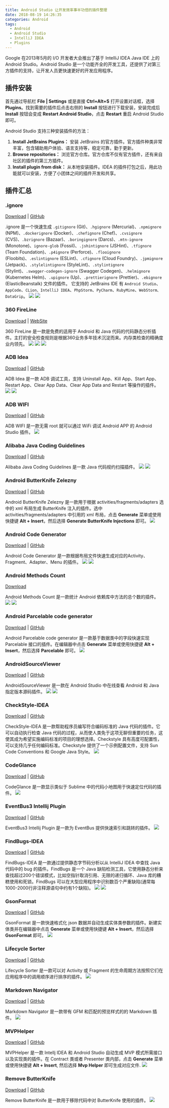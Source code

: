 ```yaml
---
title: Android Studio 让开发效率事半功倍的插件整理
date: 2018-08-19 14:26:35
categories: Android
tags:
  - Android
  - Android Studio
  - IntelliJ IDEA
  - Plugins
---
```


Google 在2013年5月的 I/O 开发者大会推出了基于 IntelliJ IDEA Java IDE 上的 Android Studio。Android Studio 是一个功能齐全的开发工具，还提供了对第三方插件的支持，让开发人员更快速更好的开发应用程序。

## 插件安装 ##
首先通过导航栏 **File | Settings** 或是直接 **Ctrl+Alt+S** 打开设置对话框，选择 **Plugins**。找到需要的插件后点击右侧的 **Install** 按钮进行下载安装，安装完成后 **Install** 按钮会变成 **Restart Android Studio**，点击 **Restart** 重启 Android Studio 即可。

Android Studio 支持三种安装插件的方法：
1. **Install JetBrains Plugins：** 安装 JetBrains 的官方插件。官方插件种类非常丰富，包含辅助用户体验、语言支持等，稳定可靠，勤于更新。
2. **Browse repositories：** 浏览官方仓库。官方仓库不仅有官方插件，还有来自社区的插件的第三方插件。
3. **Install plugin from disk：** 从本地安装插件。IDEA 的插件打包之后，用此功能就可以安装，方便了小团体之间的插件开发和共享。

## 插件汇总 ##
### .ignore ###
[Download](https://plugins.jetbrains.com/plugin/7495) | [GitHub](https://github.com/hsz/idea-gitignore)

.ignore 是一个快速生成 `.gitignore` (Git)、`.hgignore` (Mercurial)、`.npmignore` (NPM)、`.dockerignore` (Docker)、`.chefignore` (Chef)、`.cvsignore` (CVS)、`.bzrignore` (Bazaar)、`.boringignore` (Darcs)、`.mtn-ignore` (Monotone)、`ignore-glob` (Fossil)、`.jshintignore` (JSHint)、`.tfignore` (Team Foundation)、`.p4ignore` (Perforce)、`.flooignore` (Floobits)、`.eslintignore` (ESLint)、`.cfignore` (Cloud Foundry)、`.jpmignore` (Jetpack)、`.stylelintignore` (StyleLint)、`.stylintignore` (Stylint)、`.swagger-codegen-ignore` (Swagger Codegen)、`.helmignore` (Kubernetes Helm)、`.upignore` (Up)、`.prettierignore` (Prettier)、`.ebignore` (ElasticBeanstalk) 文件的插件。 它支持的 JetBrains IDE 有 `Android Studio`、`AppCode`、`CLion、IntelliJ IDEA`、`PhpStorm`、`PyCharm`、`RubyMine`、`WebStorm、DataGrip`。
![](https://user-gold-cdn.xitu.io/2018/10/10/1665cd65b27f795c?w=1200&h=887&f=png&s=468405)
![](https://user-gold-cdn.xitu.io/2018/10/10/1665cd681bbde5c0?w=800&h=594&f=png&s=180564)

### 360 FireLine ###
[Download](https://plugins.jetbrains.com/plugin/9292) | [WebSite](http://magic.360.cn/)

360 FireLine 是一款是免费的适用于 Android 和 Java 代码的代码静态分析插件。主打的安全检查规则是根据360业务多年技术沉淀而来。内存类检查的精确度业内领先。
![](https://user-gold-cdn.xitu.io/2018/10/12/16666499c50c29e6?w=1038&h=701&f=png&s=38265)
![](https://user-gold-cdn.xitu.io/2018/10/12/1666649b61e69e9d?w=457&h=764&f=png&s=54499)
![](https://user-gold-cdn.xitu.io/2018/10/12/1666649cf43676ca?w=881&h=389&f=jpeg&s=32588)

### ADB Idea ###
[Download](https://plugins.jetbrains.com/plugin/7380) | [GitHub](https://github.com/pbreault/adb-idea)

ADB Idea 是一款 ADB 调试工具，支持 Uninstall App、Kill App、Start App、Restart App、Clear App Data、Clear App Data and Restart 等操作的插件。
![](https://user-gold-cdn.xitu.io/2018/10/10/1665cdf93e7be9dd?w=651&h=410&f=png&s=44841)
![](https://user-gold-cdn.xitu.io/2018/10/10/1665cdf47adb5048?w=316&h=300&f=png&s=18753)

### ADB WIFI ###
[Download](https://plugins.jetbrains.com/plugin/7856) | [GitHub](https://github.com/layerlre/ADBWIFI)

ADB WIFI 是一款无需 root 就可以通过 WiFi 调试 Android APP 的 Android Studio 插件。
![](https://user-gold-cdn.xitu.io/2018/10/10/1665ce32d2ca1668?w=598&h=92&f=png&s=10422)

### Alibaba Java Coding Guidelines ###
[Download](https://plugins.jetbrains.com/plugin/10046) | [GitHub](https://github.com/alibaba/p3c)

Alibaba Java Coding Guidelines 是一款 Java 代码规约扫描插件。
![](https://user-gold-cdn.xitu.io/2018/10/10/1665ceeb46a11f8c?w=469&h=1133&f=png&s=75360)
![](https://user-gold-cdn.xitu.io/2018/10/10/1665ceed24d82cd1?w=1082&h=342&f=png&s=52811)

### Android ButterKnife Zelezny ###
[Download](https://plugins.jetbrains.com/plugin/7369) | [GitHub](https://github.com/avast/android-butterknife-zelezny)

Android ButterKnife Zelezny 是一款用于根据 activities/fragments/adapters 选中的 xml 布局生成 ButterKnife 注入的插件。选中 activities/fragments/adapters 中引用的 xml 布局，点击 **Generate** 菜单或使用快捷键 **Alt + Insert**，然后选择 **Generate ButterKnife Injections** 即可。
![](https://user-gold-cdn.xitu.io/2018/10/10/1665cf3ca52dd542?w=712&h=591&f=gif&s=224045)

### Android Code Generator ###
[Download](https://plugins.jetbrains.com/plugin/7595) | [GitHub](https://github.com/tmorcinek/android-codegenerator-plugin-intellij)

Android Code Generator 是一款根据布局文件快速生成对应的Activity、Fragment、Adapter、Menu 的插件。
![](https://user-gold-cdn.xitu.io/2018/10/10/1665d579274807b3?w=1152&h=720&f=gif&s=1314525)
![](https://user-gold-cdn.xitu.io/2018/10/10/1665d58067ae589a?w=1152&h=720&f=gif&s=1036291)

### Android Methods Count ###
[Download](https://plugins.jetbrains.com/plugin/8076)

Android Methods Count 是一款统计 Android 依赖库中方法的总个数的插件。
![](https://user-gold-cdn.xitu.io/2018/10/10/1665d0566e9e6342?w=650&h=222&f=gif&s=196419)
![](https://user-gold-cdn.xitu.io/2018/10/10/1665d05853f75575?w=530&h=81&f=png&s=19180)

### Android Parcelable code generator ###
[Download](https://plugins.jetbrains.com/plugin/7332) | [GitHub](https://github.com/mcharmas/android-parcelable-intellij-plugin/)

Android Parcelable code generator 是一款基于数据类中的字段快速实现 Parcelable 接口的插件。在编辑器中点击 **Generate** 菜单或使用快捷键 **Alt + Insert**，然后选择 **Parcelable** 即可。
![](https://user-gold-cdn.xitu.io/2018/10/10/1665d0eecd18e5e3?w=600&h=601&f=png&s=85375)

### AndroidSourceViewer ###
[Download](https://plugins.jetbrains.com/plugin/10187) | [GitHub](https://github.com/pengwei1024/AndroidSourceViewer)

AndroidSourceViewer 是一款在 Android Studio 中在线查看 Android 和 Java 指定版本源码插件。
![](https://user-gold-cdn.xitu.io/2018/10/12/16667115154a6478?w=310&h=254&f=png&s=27812)
![](https://user-gold-cdn.xitu.io/2018/10/12/1666711857bb2332?w=636&h=512&f=png&s=134796)

### CheckStyle-IDEA ###
[Download](https://plugins.jetbrains.com/plugin/1065) | [GitHub](https://github.com/jshiell/checkstyle-idea)

CheckStyle-IDEA 是一款帮助程序员编写符合编码标准的 Java 代码的插件。它可以自动执行检查 Java 代码的过程，从而使人类免于这项无聊但重要的任务，这使其成为希望实施编码标准的项目的理想选择。Checkstyle 具有高度可配置性，可以支持几乎任何编码标准。Checkstyle 提供了一个示例配置文件，支持 Sun Code Conventions 和 Google Java Style。
![](https://user-gold-cdn.xitu.io/2018/10/12/16666ffdb6617ec3?w=1163&h=935&f=png&s=79634)

### CodeGlance ###
[Download](https://plugins.jetbrains.com/plugin/7275) | [GitHub](https://github.com/Vektah/CodeGlance)

CodeGlance 是一款显示类似于 Sublime 中的代码小地图用于快速定位代码的插件。
![](https://user-gold-cdn.xitu.io/2018/10/10/1665d6137c651035?w=1282&h=697&f=png&s=651937)

### EventBus3 Intellij Plugin ###
[Download](https://plugins.jetbrains.com/plugin/8603) | [GitHub](https://github.com/likfe/eventbus3-intellij-plugin)

EventBus3 Intellij Plugin 是一款为 EventBus 提供快速索引和跳转的插件。
![](https://user-gold-cdn.xitu.io/2018/10/12/16666e36dbcea911?w=600&h=400&f=gif&s=432363)

### FindBugs-IDEA ###
[Download](https://plugins.jetbrains.com/plugin/3847) | [GitHub](https://github.com/andrepdo/findbugs-idea)

FindBugs-IDEA 是一款通过提供静态字节码分析以从 IntelliJ IDEA 中查找 Java 代码中的 bug 的插件。FindBugs 是一个 Java 缺陷检测工具，它使用静态分析来查找超过200个错误模式，比如空指针取消引用、无限的递归循环、Java 库的糟糕使用和死锁。FindBugs 可以在大型应用程序中识别数百个严重缺陷(通常每1000-2000行非注释源语句中约有1个缺陷)。
![](https://user-gold-cdn.xitu.io/2018/10/12/16666fa3883acb3e?w=1140&h=534&f=png&s=98882)
![](https://user-gold-cdn.xitu.io/2018/10/12/16666fa739970eae?w=1736&h=1144&f=png&s=340743)

### GsonFormat ###
[Download](https://plugins.jetbrains.com/plugin/7654) | [GitHub](https://github.com/zzz40500/GsonFormat)

GsonFormat 是一款快速格式化 json 数据并自动生成实体类参数的插件。新建实体类并在编辑器中点击 **Generate** 菜单或使用快捷键 **Alt + Insert**，然后选择 **GsonFormat** 即可。
![](https://user-gold-cdn.xitu.io/2018/10/10/1665d1cf88706283?w=819&h=652&f=gif&s=388525)

### Lifecycle Sorter ###
[Download](https://plugins.jetbrains.com/plugin/7742) | [GitHub](https://github.com/armandAkop/Lifecycle-Sorter)

Lifecycle Sorter 是一款可以对 Activity 或 Fragment 的生命周期方法按照它们在应用程序中的调用顺序进行排序的插件。
![](https://user-gold-cdn.xitu.io/2018/10/10/1665d28b507a852d?w=2080&h=1613&f=png&s=555296)

### Markdown Navigator ###
[Download](https://plugins.jetbrains.com/plugin/7896) | [GitHub](https://github.com/vsch/idea-multimarkdown)

Markdown Navigator 是一款带有 GFM 和匹配的预览样式的的 Markdown 插件。
![](https://user-gold-cdn.xitu.io/2018/10/10/1665d3006d96b10b?w=1102&h=596&f=gif&s=2159593)

### MVPHelper ###
[Download](https://plugins.jetbrains.com/plugin/8507) | [GitHub](https://github.com/githubwing/MVPHelper)

MVPHelper 是一款 Intellj IDEA 和 Android Studio 自动生成 MVP 模式所需接口以及实现类的插件。在 Contract 类或者 Presenter 类内部，点击 **Generate** 菜单或使用快捷键 **Alt + Insert**, 然后选择 **Mvp Helper** 即可生成对应文件.
![](https://user-gold-cdn.xitu.io/2018/10/10/1665d351ee1a16df?w=958&h=518&f=gif&s=286497)

### Remove ButterKnife ###
[Download](https://plugins.jetbrains.com/plugin/8432) | [GitHub](https://github.com/u3shadow/RemoveButterKnife)

Remove ButterKnife 是一款用于移除代码中对 ButterKnife 使用的插件。
![](https://user-gold-cdn.xitu.io/2018/10/10/1665d384560cf98f?w=1452&h=674&f=gif&s=458990)

